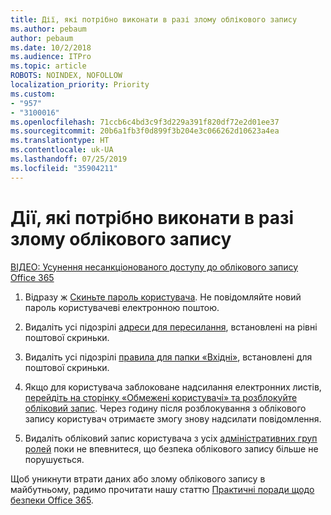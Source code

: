 ```yaml
---
title: Дії, які потрібно виконати в разі злому облікового запису
ms.author: pebaum
author: pebaum
ms.date: 10/2/2018
ms.audience: ITPro
ms.topic: article
ROBOTS: NOINDEX, NOFOLLOW
localization_priority: Priority
ms.custom:
- "957"
- "3100016"
ms.openlocfilehash: 71ccb6c4bd3c9f3d229a391f820df72e2d01ee37
ms.sourcegitcommit: 20b6a1fb3f0d899f3b204e3c066262d10623a4ea
ms.translationtype: HT
ms.contentlocale: uk-UA
ms.lasthandoff: 07/25/2019
ms.locfileid: "35904211"
---
```

# <a name="recommended-steps-to-take-if-an-account-is-compromised"></a>Дії, які потрібно виконати в разі злому облікового запису

[ВІДЕО: Усунення несанкціонованого доступу до облікового запису Office 365](https://www.microsoft.com/videoplayer/embed/RE2jvOb?pid=ocpVideo0-innerdiv-oneplayer&amp;postJsllMsg=true&amp;maskLevel=20&amp;autoplay=true)
  
1. Відразу ж [Скиньте пароль користувача](https://support.office.com/article/7a5d073b-7fae-4aa5-8f96-9ecd041aba9c). Не повідомляйте новий пароль користувачеві електронною поштою.

2. Видаліть усі підозрілі [адреси для пересилання](https://support.office.com/article/ab5eb117-0f22-4fa7-a662-3a6bdb0add74), встановлені на рівні поштової скриньки.

3. Видаліть усі підозрілі [правила для папки «Вхідні»](https://support.office.com/article/1433E3A0-7FB0-4999-B536-50E05CB67FED), встановлені для поштової скриньки.

4. Якщо для користувача заблоковане надсилання електронних листів, [перейдіть на сторінку «Обмежені користувачі» та розблокуйте обліковий запис](https://protection.office.com/?hash=/restrictedusers). Через годину після розблокування з облікового запису користувач отримаєте змогу знову надсилати повідомлення.

5. Видаліть обліковий запис користувача з усіх [адміністративних груп ролей](https://support.office.com/article/eac4d046-1afd-4f1a-85fc-8219c79e1504) поки не впевнитеся, що безпека облікового запису більше не порушується.

Щоб уникнути втрати даних або злому облікового запису в майбутньому, радимо прочитати нашу статтю [Практичні поради щодо безпеки Office 365](https://support.office.com/article/9295e396-e53d-49b9-ae9b-0b5828cdedc3).
  